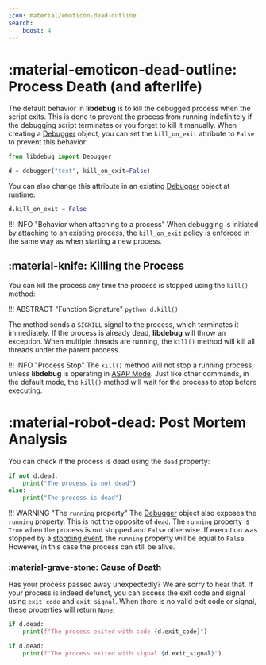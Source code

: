 ```yaml
---
icon: material/emoticon-dead-outline
search:
    boost: 4
---
```


# :material-emoticon-dead-outline: Process Death (and afterlife)
The default behavior in **libdebug** is to kill the debugged process when the script exits. This is done to prevent the process from running indefinitely if the debugging script terminates or you forget to kill it manually. When creating a [Debugger](../../from_pydoc/generated/debugger/debugger/) object, you can set the `kill_on_exit` attribute to `False` to prevent this behavior:

```python
from libdebug import Debugger

d = debugger("test", kill_on_exit=False)
```

You can also change this attribute in an existing [Debugger](../../from_pydoc/generated/debugger/debugger/) object at runtime:  

```python
d.kill_on_exit = False
```

!!! INFO "Behavior when attaching to a process"
    When debugging is initiated by attaching to an existing process, the `kill_on_exit` policy is enforced in the same way as when starting a new process.

## :material-knife: Killing the Process

You can kill the process any time the process is stopped using the `kill()` method:

!!! ABSTRACT "Function Signature"
    ```python
    d.kill()
    ```

The method sends a `SIGKILL` signal to the process, which terminates it immediately. If the process is already dead, **libdebug** will throw an exception. When multiple threads are running, the `kill()` method will kill all threads under the parent process.

!!! INFO "Process Stop"
    The `kill()` method will not stop a running process, unless **libdebug** is operating in [ASAP Mode](../command_queue). Just like other commands, in the default mode, the `kill()` method will wait for the process to stop before executing.

# :material-robot-dead: Post Mortem Analysis
You can check if the process is dead using the `dead` property:

```python
if not d.dead:
    print("The process is not dead")
else:
    print("The process is dead")
```

!!! WARNING "The `running` property"
    The [Debugger](../../from_pydoc/generated/debugger/debugger/) object also exposes the `running` property. This is not the opposite of `dead`. The `running` property is `True` when the process is not stopped and `False` otherwise. If execution was stopped by a [stopping event](../../stopping_events/stopping_events), the `running` property will be equal to `False`. However, in this case the process can still be alive.

### :material-grave-stone: Cause of Death
Has your process passed away unexpectedly? We are sorry to hear that. If your process is indeed defunct, you can access the exit code and signal using `exit_code` and `exit_signal`. When there is no valid exit code or signal, these properties will return `None`.

```python
if d.dead:
    print(f"The process exited with code {d.exit_code}")

if d.dead:
    print(f"The process exited with signal {d.exit_signal}")
```